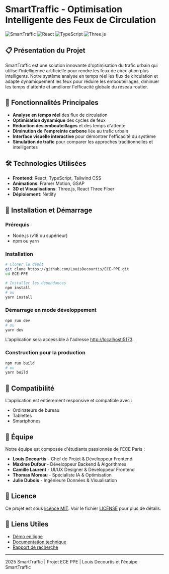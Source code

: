 # SmartTraffic - Optimisation Intelligente des Feux de Circulation

![SmartTraffic](https://img.shields.io/badge/SmartTraffic-Optimisation%20du%20Trafic-brightgreen)
![React](https://img.shields.io/badge/React-18.3.1-blue)
![TypeScript](https://img.shields.io/badge/TypeScript-5.0.0-blue)
![Three.js](https://img.shields.io/badge/Three.js-0.161.0-blueviolet)

## 📋 Présentation du Projet

SmartTraffic est une solution innovante d'optimisation du trafic urbain qui utilise l'intelligence artificielle pour rendre les feux de circulation plus intelligents. Notre système analyse en temps réel les flux de circulation et adapte dynamiquement les feux pour réduire les embouteillages, diminuer les temps d'attente et améliorer l'efficacité globale du réseau routier.

## 🚦 Fonctionnalités Principales

- **Analyse en temps réel** des flux de circulation
- **Optimisation dynamique** des cycles de feux
- **Réduction des embouteillages** et des temps d'attente
- **Diminution de l'empreinte carbone** liée au trafic urbain
- **Interface visuelle interactive** pour démontrer l'efficacité du système
- **Simulation de trafic** pour comparer les approches traditionnelles et intelligentes

## 🛠️ Technologies Utilisées

- **Frontend**: React, TypeScript, Tailwind CSS
- **Animations**: Framer Motion, GSAP
- **3D et Visualisations**: Three.js, React Three Fiber
- **Déploiement**: Netlify

## 🚀 Installation et Démarrage

### Prérequis

- Node.js (v18 ou supérieur)
- npm ou yarn

### Installation

```bash
# Cloner le dépôt
git clone https://github.com/LouisDecourtis/ECE-PPE.git
cd ECE-PPE

# Installer les dépendances
npm install
# ou
yarn install
```

### Démarrage en mode développement

```bash
npm run dev
# ou
yarn dev
```

L'application sera accessible à l'adresse [http://localhost:5173](http://localhost:5173).

### Construction pour la production

```bash
npm run build
# ou
yarn build
```

## 📱 Compatibilité

L'application est entièrement responsive et compatible avec :
- Ordinateurs de bureau
- Tablettes
- Smartphones

## 👥 Équipe

Notre équipe est composée d'étudiants passionnés de l'ECE Paris :

- **Louis Decourtis** - Chef de Projet & Développeur Frontend
- **Maxime Dufour** - Développeur Backend & Algorithmes
- **Camille Laurent** - UI/UX Designer & Développeur Frontend
- **Thomas Moreau** - Spécialiste IA & Optimisation
- **Julie Dubois** - Ingénieure Données & Visualisation

## 📄 Licence

Ce projet est sous [licence MIT](LICENSE). Voir le fichier [LICENSE](LICENSE) pour plus de détails.

## 🔗 Liens Utiles

- [Démo en ligne](https://ece-ppe.netlify.app)
- [Documentation technique](docs/technical.md)
- [Rapport de recherche](docs/research.md)

---

 2025 SmartTraffic | Projet ECE PPE | Louis Decourtis et l'équipe SmartTraffic
